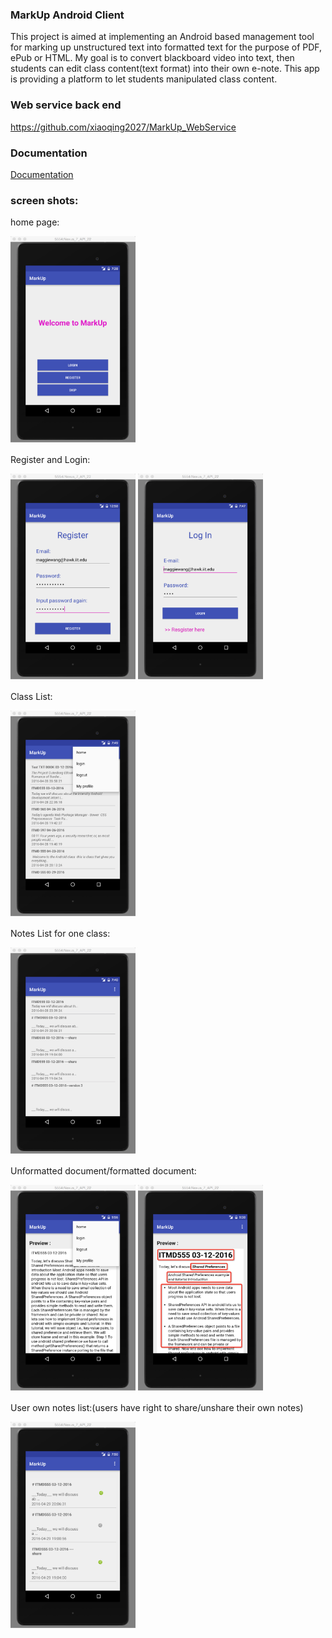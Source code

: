 ### MarkUp Android Client
  This project is aimed at implementing an Android based management tool for marking up unstructured text into
  formatted text for the purpose of PDF, ePub or HTML. My goal is to convert blackboard video into text, then students
  can edit class content(text format) into their own e-note. This app is providing a platform to let students manipulated class content. 
  

### Web service back end
  https://github.com/xiaoqing2027/MarkUp_WebService
### Documentation
  [Documentation](https://github.com/xiaoqing2027/MarkUp_WebService/blob/master/Documentation/ITMD597_MarkUp_paper_HuixiaWang_A20324156.pdf)
  
### screen shots:
  home page:
  
  <img src="https://github.com/xiaoqing2027/MarkUp_WebService/blob/master/Documentation/home.png" width="200">
  
  Register and Login:
  
  <img src="https://github.com/xiaoqing2027/MarkUp_WebService/blob/master/Documentation/register.png" width = "200">
  <img src="https://github.com/xiaoqing2027/MarkUp_WebService/blob/master/Documentation/login.png" width = "200">
  
  Class List:
  
  <img src = "https://github.com/xiaoqing2027/MarkUp_WebService/blob/master/Documentation/myprofile.png" width = "200">
  
  Notes List for one class:
  
  <img src = "https://github.com/xiaoqing2027/MarkUp_WebService/blob/master/Documentation/versions.png" width = "200">
  

  Unformatted document/formatted document:
  
  <img src = "https://github.com/xiaoqing2027/MarkUp_WebService/blob/master/Documentation/profile.png" width = "200">
  <img src = "https://github.com/xiaoqing2027/MarkUp_WebService/blob/master/Documentation/preview.png" width = "200">
  
  User own notes list:(users have right to share/unshare their own notes)
  
  <img src = "https://github.com/xiaoqing2027/MarkUp_WebService/blob/master/Documentation/version_user.png" width = "200">
